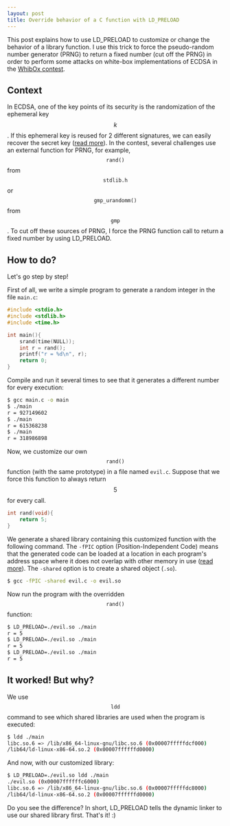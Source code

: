 ```yaml
---
layout: post
title: Override behavior of a C function with LD_PRELOAD
---
```


This post explains how to use LD_PRELOAD to customize or change the behavior of a library function. I use this trick to force the pseudo-random number generator (PRNG) to return a fixed number (cut off the PRNG) in order to perform some attacks on white-box implementations of ECDSA in the [WhibOx contest](https://whibox-contest-2024.cryptoexperts.net).

## Context

In ECDSA, one of the key points of its security is the randomization of the ephemeral key $$k$$. If this ephemeral key is reused for 2 different signatures, we can easily recover the secret key ([read more](https://en.wikipedia.org/wiki/Elliptic_Curve_Digital_Signature_Algorithm)). In the contest, several challenges use an external function for PRNG, for example, $$\texttt{rand()}$$ from $$\texttt{stdlib.h}$$ or $$\texttt{gmp_urandomm()}$$ from $$\texttt{gmp}$$. To cut off these sources of PRNG, I force the PRNG function call to return a fixed number by using LD_PRELOAD.

## How to do?

Let's go step by step!

First of all, we write a simple program to generate a random integer in the file `main.c`:

```c
#include <stdio.h>
#include <stdlib.h>
#include <time.h>

int main(){
    srand(time(NULL));
    int r = rand();
    printf("r = %d\n", r);
    return 0;
}
```

Compile and run it several times to see that it generates a different number for every execution:

```bash
$ gcc main.c -o main
$ ./main
r = 927149602
$ ./main
r = 615368238
$ ./main
r = 318986898
```

Now, we customize our own $$\texttt{rand()}$$ function (with the same prototype) in a file named `evil.c`. Suppose that we force this function to always return $$5$$ for every call.

```c
int rand(void){
    return 5;
}
```

We generate a shared library containing this customized function with the following command. The `-fPIC` option (Position-Independent Code) means that the generated code can be loaded at a location in each program's address space where it does not overlap with other memory in use ([read more](https://en.wikipedia.org/wiki/Position-independent_code)). The `-shared` option is to create a shared object (`.so`).
 
```bash
$ gcc -fPIC -shared evil.c -o evil.so
```

Now run the program with the overridden $$\texttt{rand()}$$ function:

```bash
$ LD_PRELOAD=./evil.so ./main
r = 5
$ LD_PRELOAD=./evil.so ./main
r = 5
$ LD_PRELOAD=./evil.so ./main
r = 5
```

## It worked! But why?

We use $$\texttt{ldd}$$ command to see which shared libraries are used when the program is executed:

```bash
$ ldd ./main
libc.so.6 => /lib/x86_64-linux-gnu/libc.so.6 (0x00007fffffdcf000)
/lib64/ld-linux-x86-64.so.2 (0x00007ffffffd0000)
```

And now, with our customized library:

```bash
$ LD_PRELOAD=./evil.so ldd ./main
./evil.so (0x00007ffffffc6000)
libc.so.6 => /lib/x86_64-linux-gnu/libc.so.6 (0x00007fffffdc8000)
/lib64/ld-linux-x86-64.so.2 (0x00007ffffffd0000)
```

Do you see the difference? In short, LD_PRELOAD tells the dynamic linker to use our shared library first. That's it! :)